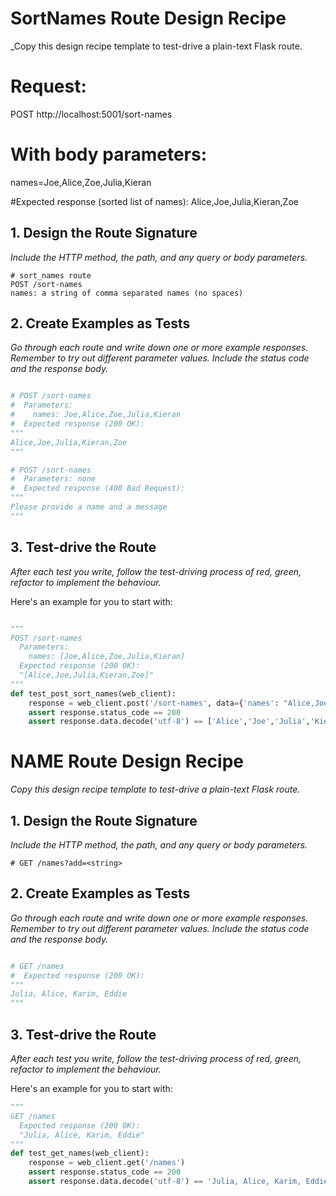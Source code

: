 # SortNames Route Design Recipe
_Copy this design recipe template to test-drive a plain-text Flask route.

# Request:
POST http://localhost:5001/sort-names

# With body parameters:
names=Joe,Alice,Zoe,Julia,Kieran

#Expected response (sorted list of names):
Alice,Joe,Julia,Kieran,Zoe

## 1. Design the Route Signature
_Include the HTTP method, the path, and any query or body parameters._

```
# sort_names route
POST /sort-names
names: a string of comma separated names (no spaces)
```

## 2. Create Examples as Tests
_Go through each route and write down one or more example responses._
_Remember to try out different parameter values._
_Include the status code and the response body._

```python

# POST /sort-names
#  Parameters:
#    names: Joe,Alice,Zoe,Julia,Kieran
#  Expected response (200 OK):
"""
Alice,Joe,Julia,Kieran,Zoe
"""

# POST /sort-names
#  Parameters: none
#  Expected response (400 Bad Request):
"""
Please provide a name and a message
"""
```

## 3. Test-drive the Route
_After each test you write, follow the test-driving process of red, green, refactor to implement the behaviour._

Here's an example for you to start with:

```python

"""
POST /sort-names
  Parameters:
    names: [Joe,Alice,Zoe,Julia,Kieran]
  Expected response (200 OK):
  "[Alice,Joe,Julia,Kieran,Zoe]"
"""
def test_post_sort_names(web_client):
    response = web_client.post('/sort-names', data={'names': "Alice,Joe,Julia,Kieran,Zoe"})
    assert response.status_code == 200
    assert response.data.decode('utf-8') == ['Alice','Joe','Julia','Kieran','Zoe']
```



# NAME Route Design Recipe

_Copy this design recipe template to test-drive a plain-text Flask route._

## 1. Design the Route Signature
_Include the HTTP method, the path, and any query or body parameters._

```
# GET /names?add=<string>
```

## 2. Create Examples as Tests
_Go through each route and write down one or more example responses._
_Remember to try out different parameter values._
_Include the status code and the response body._

```python

# GET /names
#  Expected response (200 OK):
"""
Julia, Alice, Karim, Eddie
"""
```

## 3. Test-drive the Route
_After each test you write, follow the test-driving process of red, green, refactor to implement the behaviour._

Here's an example for you to start with:

```python
"""
GET /names
  Expected response (200 OK):
  "Julia, Alice, Karim, Eddie"
"""
def test_get_names(web_client):
    response = web_client.get('/names')
    assert response.status_code == 200
    assert response.data.decode('utf-8') == 'Julia, Alice, Karim, Eddie'


```

